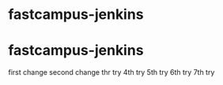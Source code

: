 # fastcampus-jenkins
# fastcampus-jenkins
first change
second change
thr try
4th try
5th try
6th try
7th try
